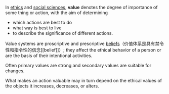 In [ethics](https://en.wikipedia.org/wiki/Ethics "Ethics") and [social sciences](https://en.wikipedia.org/wiki/Social_science "Social science"), **value** denotes the degree of importance of some thing or action, with the aim of determining 

- which actions are best to do 
- what way is best to live 
- to describe the significance of different actions. 

Value systems are proscriptive and prescriptive [beliefs](https://en.wikipedia.org/wiki/Beliefs "Beliefs")（价值体系是具有禁令性和指令性的信念[[belief]]）; they affect the ethical behavior of a person or are the basis of their intentional activities. 

Often primary values are strong and secondary values are suitable for changes. 

What makes an action valuable may in turn depend on the ethical values of the objects it increases, decreases, or alters.